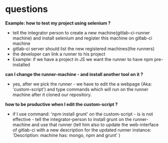 # questions


**Example: how to test my project using selenium ?**
- tell the integrator person to create a new machine(gitlab-ci-runner machine) and install selenium and register this machine on gitlab-ci machine
- gitlab-ci server should list the new registered machines(the runners)
- the developer can link a runner to his project 
- Example: if we have a project in JS we want the runner to have npm pre-installed


**can I change the runner-machine - and install another tool on it ?**
- yes, after we pick the runner - we have to edit the a webpage (Aka: 'custom-script') and type commands which will run on the runner machine after it cloned our repository. 


**how to be productive when I edit the custom-script ?**
- if I use command: 'npm install grunt' on the custom-script - is is not effective - tell the integrator-person to install grunt on the runner-machine and use that runner (tell him also to update the web-interface of gitlab-ci with a new description for the updated runner instance: 'Description: machine has: mongo, npm and grunt' )
